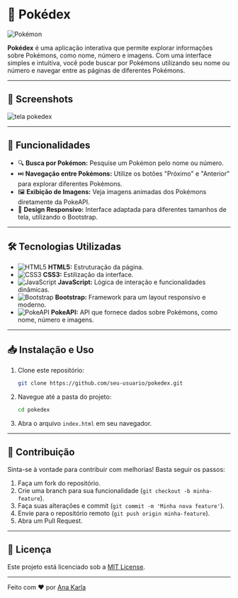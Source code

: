 # 📖 Pokédex

![Pokémon](https://upload.wikimedia.org/wikipedia/en/3/39/Pokeball.PNG)

**Pokédex** é uma aplicação interativa que permite explorar informações sobre Pokémons, como nome, número e imagens. Com uma interface simples e intuitiva, você pode buscar por Pokémons utilizando seu nome ou número e navegar entre as páginas de diferentes Pokémons.

---

## 📸 Screenshots
![tela pokedex](https://github.com/user-attachments/assets/7943733f-260a-4e83-a1b7-1c65449ba736)


---

## 🚀 Funcionalidades

- 🔍 **Busca por Pokémon:** Pesquise um Pokémon pelo nome ou número.
- ⏭️ **Navegação entre Pokémons:** Utilize os botões "Próximo" e "Anterior" para explorar diferentes Pokémons.
- 🖼️ **Exibição de Imagens:** Veja imagens animadas dos Pokémons diretamente da PokeAPI.
- 📱 **Design Responsivo:** Interface adaptada para diferentes tamanhos de tela, utilizando o Bootstrap.

---

## 🛠️ Tecnologias Utilizadas

- ![HTML5](https://img.shields.io/badge/HTML5-E34F26?style=flat-square&logo=html5&logoColor=white) **HTML5:** Estruturação da página.
- ![CSS3](https://img.shields.io/badge/CSS3-1572B6?style=flat-square&logo=css3&logoColor=white) **CSS3:** Estilização da interface.
- ![JavaScript](https://img.shields.io/badge/JavaScript-F7DF1E?style=flat-square&logo=javascript&logoColor=black) **JavaScript:** Lógica de interação e funcionalidades dinâmicas.
- ![Bootstrap](https://img.shields.io/badge/Bootstrap-7952B3?style=flat-square&logo=bootstrap&logoColor=white) **Bootstrap:** Framework para um layout responsivo e moderno.
- ![PokeAPI](https://img.shields.io/badge/PokeAPI-FFCB05?style=flat-square&logo=pokemon&logoColor=white) **PokeAPI:** API que fornece dados sobre Pokémons, como nome, número e imagens.

---

## 📥 Instalação e Uso

1. Clone este repositório:
   ```bash
   git clone https://github.com/seu-usuario/pokedex.git
   ```
2. Navegue até a pasta do projeto:
   ```bash
   cd pokedex
   ```
3. Abra o arquivo `index.html` em seu navegador.

---

## 🤝 Contribuição

Sinta-se à vontade para contribuir com melhorias! Basta seguir os passos:

1. Faça um fork do repositório.
2. Crie uma branch para sua funcionalidade (`git checkout -b minha-feature`).
3. Faça suas alterações e commit (`git commit -m 'Minha nova feature'`).
4. Envie para o repositório remoto (`git push origin minha-feature`).
5. Abra um Pull Request.

---

## 📜 Licença

Este projeto está licenciado sob a [MIT License](LICENSE).

---

Feito com ❤️ por [Ana Karla](https://github.com/Devaks99)

